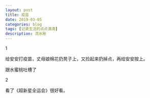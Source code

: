 ```yaml
---
layout: post
title: 疫苗
date: 2019-03-05
categories: blog
tags: [记录生活的点点滴滴]
description: 流水账
---
```


1 

给安安打疫苗，丈母娘棉花扔凳子上，又捡起来扔掉点，再给安安按上。

跟水蜜桃吐槽了

2

看了《超新星全运会》很好看。

















